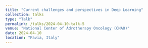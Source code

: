 ```yaml
---
title: "Current challenges and perspectives in Deep Learning"
collection: talks
type: "Talk"
permalink: /talks/2024-04-10-talk-5
venue: "National Center of Adrotherapy Oncology (CNAO)"
date: 2024-04-10
location: "Pavia, Italy"
---
```

